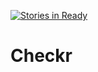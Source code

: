 [![Stories in Ready](https://badge.waffle.io/gammison/Checkr.png?label=ready&title=Ready)](https://waffle.io/gammison/Checkr)
# Checkr
